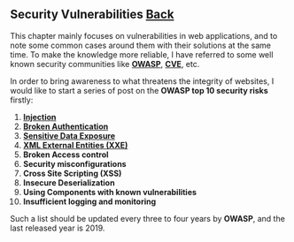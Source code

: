 ## Security Vulnerabilities [Back](../README.md)

This chapter mainly focuses on vulnerabilities in web applications, and to note some common cases around them with their solutions at the same time. To make the knowledge more reliable, I have referred to some well known security communities like [**OWASP**](https://www.owasp.org/), [**CVE**](https://cve.mitre.org/), etc.

In order to bring awareness to what threatens the integrity of websites, I would like to start a series of post on the **OWASP top 10 security risks** firstly:

1. [**Injection**](./injection/injection.md)
2. [**Broken Authentication**](./broken_authentication/broken_authentication.md)
3. [**Sensitive Data Exposure**](./sensitive_data_exposure/sensitive_data_exposure.md)
4. [**XML External Entities (XXE)**](./xxe/xxe.md)
5. **Broken Access control**
6. **Security misconfigurations**
7. **Cross Site Scripting (XSS)**
8. **Insecure Deserialization**
9. **Using Components with known vulnerabilities**
10. **Insufficient logging and monitoring**

Such a list should be updated every three to four years by **OWASP**, and the last released year is 2019.
